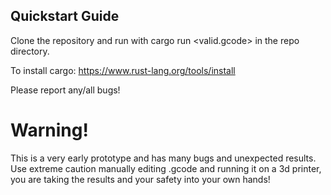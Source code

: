 ## Quickstart Guide
Clone the repository and run with cargo run <valid.gcode> in the repo directory.

To install cargo: https://www.rust-lang.org/tools/install

Please report any/all bugs!

# Warning!
This is a very early prototype and has many bugs and unexpected results. Use extreme caution manually editing .gcode and running it on a 3d printer, you are taking the results and your safety into your own hands!
